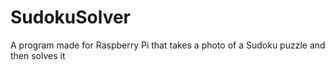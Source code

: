 # SudokuSolver
A program made for Raspberry Pi that takes a photo of a Sudoku puzzle and then solves it
